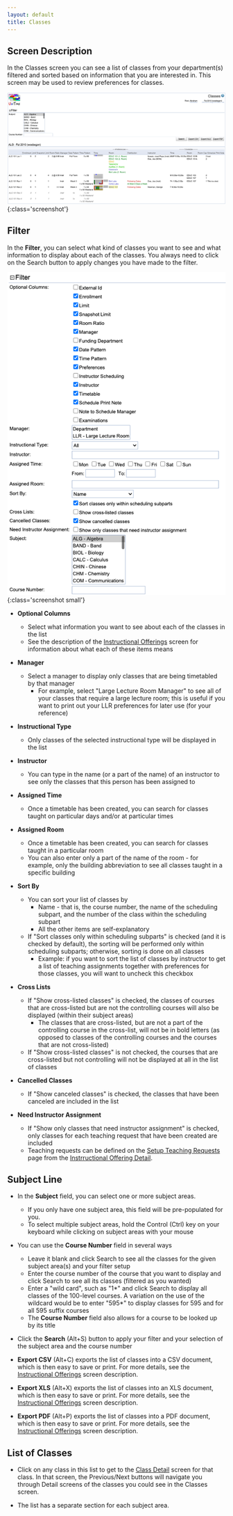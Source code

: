 ```yaml
---
layout: default
title: Classes
---
```



## Screen Description

In the Classes screen you can see a list of classes from your department(s) filtered and sorted based on information that you are interested in. This screen may be used to review preferences for classes.

![Classes](images/classes-1.png){:class='screenshot'}

## Filter

In the **Filter**, you can select what kind of classes you want to see and what information to display about each of the classes. You always need to click on the Search button to apply changes you have made to the filter.

![Classes](images/classes-2.png){:class='screenshot small'}


* **Optional Columns**
    * Select what information you want to see about each of the classes in the list
    * See the description of the [Instructional Offerings](instructional-offerings) screen for information about what each of these items means

* **Manager**
    * Select a manager to display only classes that are being timetabled by that manager
        * For example, select "Large Lecture Room Manager" to see all of your classes that require a large lecture room; this is useful if you want to print out your LLR preferences for later use (for your reference)

* **Instructional Type**
    * Only classes of the selected instructional type will be displayed in the list

* **Instructor**
    * You can type in the name (or a part of the name) of an instructor to see only the classes that this person has been assigned to

* **Assigned Time**
    * Once a timetable has been created, you can search for classes taught on particular days and/or at particular times

* **Assigned Room**
    * Once a timetable has been created, you can search for classes taught in a particular room
    * You can also enter only a part of the name of the room - for example, only the building abbreviation to see all classes taught in a specific building

* **Sort By**
    * You can sort your list of classes by
        * Name - that is, the course number, the name of the scheduling subpart, and the number of the class within the scheduling subpart
        * All the other items are self-explanatory
    * If "Sort classes only within scheduling subparts" is checked (and it is checked by default), the sorting will be performed only within scheduling subparts; otherwise, sorting is done on all classes
        * Example: if you want to sort the list of classes by instructor to get a list of teaching assignments together with preferences for those classes, you will want to uncheck this checkbox

* **Cross Lists**
    * If "Show cross-listed classes" is checked, the classes of courses that are cross-listed but are not the controlling courses will also be displayed (within their subject areas)
        * The classes that are cross-listed, but are not a part of the controlling course in the cross-list, will not be in bold letters (as opposed to classes of the controlling courses and the courses that are not cross-listed)
    * If "Show cross-listed classes" is not checked, the courses that are cross-listed but not controlling will not be displayed at all in the list of classes

* **Cancelled Classes**
    * If "Show canceled classes" is checked, the classes that have been canceled are included in the list

* **Need Instructor Assignment**
    * If "Show only classes that need instructor assignment" is checked, only classes for each teaching request that have been created are included
    * Teaching requests can be defined on the [Setup Teaching Requests](setup-teaching-requests) page from the [Instrructional Offering Detail](instructional-offering-detail).

## Subject Line

* In the **Subject** field, you can select one or more subject areas.
    * If you only have one subject area, this field will be pre-populated for you.
    * To select multiple subject areas, hold the Control (Ctrl) key on your keyboard while clicking on subject areas with your mouse

* You can use the **Course Number** field in several ways
    * Leave it blank and click Search to see all the classes for the given subject area(s) and your filter setup
    * Enter the course number of the course that you want to display and click Search to see all its classes (filtered as you wanted)
    * Enter a "wild card", such as "1*" and click Search to display all classes of the 100-level courses. A variation on the use of the wildcard would be to enter "595*" to display classes for 595 and for all 595 suffix courses
    * The **Course Number** field also allows for a course to be looked up by its title

* Click the **Search** (Alt+S) button to apply your filter and your selection of the subject area and the course number

* **Export CSV** (Alt+C) exports the list of classes into a CSV document, which is then easy to save or print. For more details, see the [Instructional Offerings](instructional-offerings) screen description.

* **Export XLS** (Alt+X) exports the list of classes into an XLS document, which is then easy to save or print. For more details, see the [Instructional Offerings](instructional-offerings) screen description.

* **Export PDF** (Alt+P) exports the list of classes into a PDF document, which is then easy to save or print. For more details, see the [Instructional Offerings](instructional-offerings) screen description.

## List of Classes

* Click on any class in this list to get to the [Class Detail](class-detail) screen for that class. In that screen, the Previous/Next buttons will navigate you through Detail screens of the classes you could see in the Classes screen.

* The list has a separate section for each subject area.
